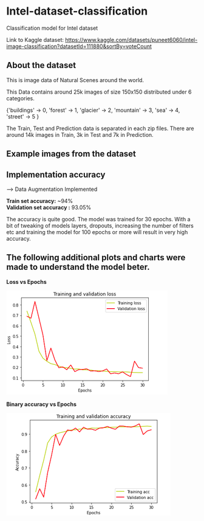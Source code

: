 # Intel-dataset-classification
Classification model for Intel dataset

Link to Kaggle dataset: https://www.kaggle.com/datasets/puneet6060/intel-image-classification?datasetId=111880&sortBy=voteCount


## About the dataset
This is image data of Natural Scenes around the world.

This Data contains around 25k images of size 150x150 distributed under 6 categories.

{'buildings' -> 0,
'forest' -> 1,
'glacier' -> 2,
'mountain' -> 3,
'sea' -> 4,
'street' -> 5 }

The Train, Test and Prediction data is separated in each zip files. There are around 14k images in Train, 3k in Test and 7k in Prediction.

## Example images from the dataset



## Implementation accuracy
--> Data Augmentation Implemented

<b>Train set accuracy:</b> ~94%<br/>
<b>Validation set accuracy :</b> 93.05%<br/>

The accuracy is quite good. The model was trained for 30 epochs. With a bit of tweaking of models layers, dropouts, increasing the number of filters etc and training the model for 100 epochs or more will result in very high accuracy.

## The following additional plots and charts were made to understand the model beter.
<b>Loss vs Epochs</b>

<img src="https://github.com/Siddharth-ct/Gender-Classification-with-CNN/blob/main/files/Screenshot%20from%202022-06-27%2005-26-31.png">


<b>Binary accuracy vs Epochs</b>

<img src="https://github.com/Siddharth-ct/Gender-Classification-with-CNN/blob/main/files/Screenshot%20from%202022-06-27%2005-26-29.png">
